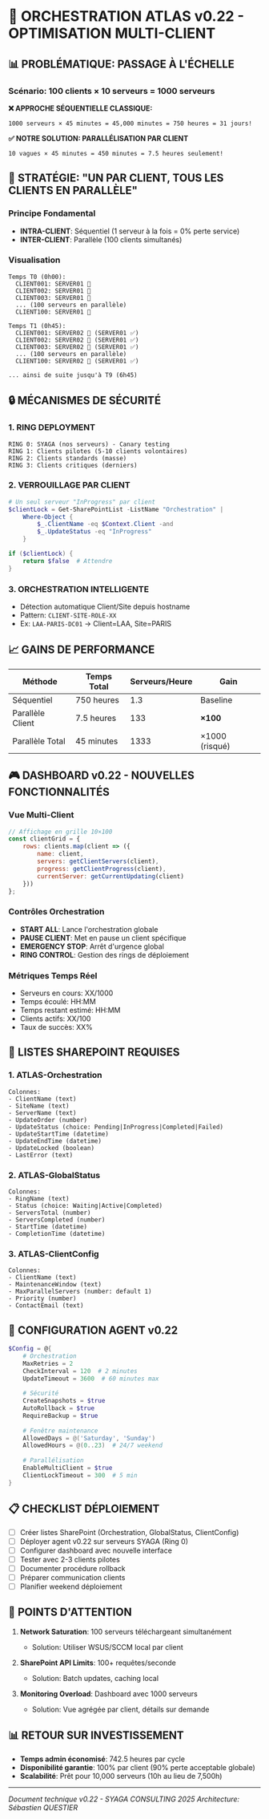 # 🚀 ORCHESTRATION ATLAS v0.22 - OPTIMISATION MULTI-CLIENT

## 📊 PROBLÉMATIQUE: PASSAGE À L'ÉCHELLE

### Scénario: 100 clients × 10 serveurs = 1000 serveurs

**❌ APPROCHE SÉQUENTIELLE CLASSIQUE:**
```
1000 serveurs × 45 minutes = 45,000 minutes = 750 heures = 31 jours!
```

**✅ NOTRE SOLUTION: PARALLÉLISATION PAR CLIENT**
```
10 vagues × 45 minutes = 450 minutes = 7.5 heures seulement!
```

## 🎯 STRATÉGIE: "UN PAR CLIENT, TOUS LES CLIENTS EN PARALLÈLE"

### Principe Fondamental
- **INTRA-CLIENT**: Séquentiel (1 serveur à la fois = 0% perte service)
- **INTER-CLIENT**: Parallèle (100 clients simultanés)

### Visualisation
```
Temps T0 (0h00): 
  CLIENT001: SERVER01 🔄
  CLIENT002: SERVER01 🔄
  CLIENT003: SERVER01 🔄
  ... (100 serveurs en parallèle)
  CLIENT100: SERVER01 🔄

Temps T1 (0h45):
  CLIENT001: SERVER02 🔄 (SERVER01 ✅)
  CLIENT002: SERVER02 🔄 (SERVER01 ✅)
  CLIENT003: SERVER02 🔄 (SERVER01 ✅)
  ... (100 serveurs en parallèle)
  CLIENT100: SERVER02 🔄 (SERVER01 ✅)

... ainsi de suite jusqu'à T9 (6h45)
```

## 🔒 MÉCANISMES DE SÉCURITÉ

### 1. RING DEPLOYMENT
```
RING 0: SYAGA (nos serveurs) - Canary testing
RING 1: Clients pilotes (5-10 clients volontaires)
RING 2: Clients standards (masse)
RING 3: Clients critiques (derniers)
```

### 2. VERROUILLAGE PAR CLIENT
```powershell
# Un seul serveur "InProgress" par client
$clientLock = Get-SharePointList -ListName "Orchestration" | 
    Where-Object { 
        $_.ClientName -eq $Context.Client -and 
        $_.UpdateStatus -eq "InProgress" 
    }

if ($clientLock) { 
    return $false  # Attendre
}
```

### 3. ORCHESTRATION INTELLIGENTE
- Détection automatique Client/Site depuis hostname
- Pattern: `CLIENT-SITE-ROLE-XX`
- Ex: `LAA-PARIS-DC01` → Client=LAA, Site=PARIS

## 📈 GAINS DE PERFORMANCE

| Méthode | Temps Total | Serveurs/Heure | Gain |
|---------|-------------|----------------|------|
| Séquentiel | 750 heures | 1.3 | Baseline |
| Parallèle Client | 7.5 heures | 133 | **×100** |
| Parallèle Total | 45 minutes | 1333 | ×1000 (risqué) |

## 🎮 DASHBOARD v0.22 - NOUVELLES FONCTIONNALITÉS

### Vue Multi-Client
```javascript
// Affichage en grille 10×100
const clientGrid = {
    rows: clients.map(client => ({
        name: client,
        servers: getClientServers(client),
        progress: getClientProgress(client),
        currentServer: getCurrentUpdating(client)
    }))
};
```

### Contrôles Orchestration
- **START ALL**: Lance l'orchestration globale
- **PAUSE CLIENT**: Met en pause un client spécifique
- **EMERGENCY STOP**: Arrêt d'urgence global
- **RING CONTROL**: Gestion des rings de déploiement

### Métriques Temps Réel
- Serveurs en cours: XX/1000
- Temps écoulé: HH:MM
- Temps restant estimé: HH:MM
- Clients actifs: XX/100
- Taux de succès: XX%

## 💾 LISTES SHAREPOINT REQUISES

### 1. ATLAS-Orchestration
```
Colonnes:
- ClientName (text)
- SiteName (text)
- ServerName (text)
- UpdateOrder (number)
- UpdateStatus (choice: Pending|InProgress|Completed|Failed)
- UpdateStartTime (datetime)
- UpdateEndTime (datetime)
- UpdateLocked (boolean)
- LastError (text)
```

### 2. ATLAS-GlobalStatus
```
Colonnes:
- RingName (text)
- Status (choice: Waiting|Active|Completed)
- ServersTotal (number)
- ServersCompleted (number)
- StartTime (datetime)
- CompletionTime (datetime)
```

### 3. ATLAS-ClientConfig
```
Colonnes:
- ClientName (text)
- MaintenanceWindow (text)
- MaxParallelServers (number: default 1)
- Priority (number)
- ContactEmail (text)
```

## 🔧 CONFIGURATION AGENT v0.22

```powershell
$Config = @{
    # Orchestration
    MaxRetries = 2
    CheckInterval = 120  # 2 minutes
    UpdateTimeout = 3600  # 60 minutes max
    
    # Sécurité
    CreateSnapshots = $true
    AutoRollback = $true
    RequireBackup = $true
    
    # Fenêtre maintenance
    AllowedDays = @('Saturday', 'Sunday')
    AllowedHours = @(0..23)  # 24/7 weekend
    
    # Parallélisation
    EnableMultiClient = $true
    ClientLockTimeout = 300  # 5 min
}
```

## 📋 CHECKLIST DÉPLOIEMENT

- [ ] Créer listes SharePoint (Orchestration, GlobalStatus, ClientConfig)
- [ ] Déployer agent v0.22 sur serveurs SYAGA (Ring 0)
- [ ] Configurer dashboard avec nouvelle interface
- [ ] Tester avec 2-3 clients pilotes
- [ ] Documenter procédure rollback
- [ ] Préparer communication clients
- [ ] Planifier weekend déploiement

## 🚨 POINTS D'ATTENTION

1. **Network Saturation**: 100 serveurs téléchargeant simultanément
   - Solution: Utiliser WSUS/SCCM local par client
   
2. **SharePoint API Limits**: 100+ requêtes/seconde
   - Solution: Batch updates, caching local
   
3. **Monitoring Overload**: Dashboard avec 1000 serveurs
   - Solution: Vue agrégée par client, détails sur demande

## 📊 RETOUR SUR INVESTISSEMENT

- **Temps admin économisé**: 742.5 heures par cycle
- **Disponibilité garantie**: 100% par client (90% perte acceptable globale)
- **Scalabilité**: Prêt pour 10,000 serveurs (10h au lieu de 7,500h)

---

*Document technique v0.22 - SYAGA CONSULTING 2025*
*Architecture: Sébastien QUESTIER*